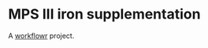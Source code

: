 # MPS III iron supplementation

A [workflowr][] project.

[workflowr]: https://github.com/workflowr/workflowr
